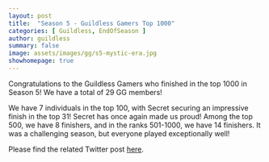 ```yaml
---
layout: post
title:  "Season 5 - Guildless Gamers Top 1000"
categories: [ Guildless, EndOfSeason ]
author: guildless
summary: false
image: assets/images/gg/s5-mystic-era.jpg
showhomepage: true
---
```


Congratulations to the Guildless Gamers who finished in the top 1000 in Season 5! We have a total of 29 GG members!

We have 7 individuals in the top 100, with Secret securing an impressive finish in the top 31! Secret has once again made us proud! Among the top 500, we have 8 finishers, and in the ranks 501-1000, we have 14 finishers. It was a challenging season, but everyone played exceptionally well!

Please find the related Twitter post <a href="https://twitter.com/GuildlessGamers/status/1703001075106599114">here</a>.